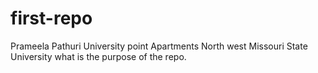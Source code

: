 # first-repo
Prameela Pathuri
University point Apartments
North west Missouri State University
what is the  purpose of the repo. 
